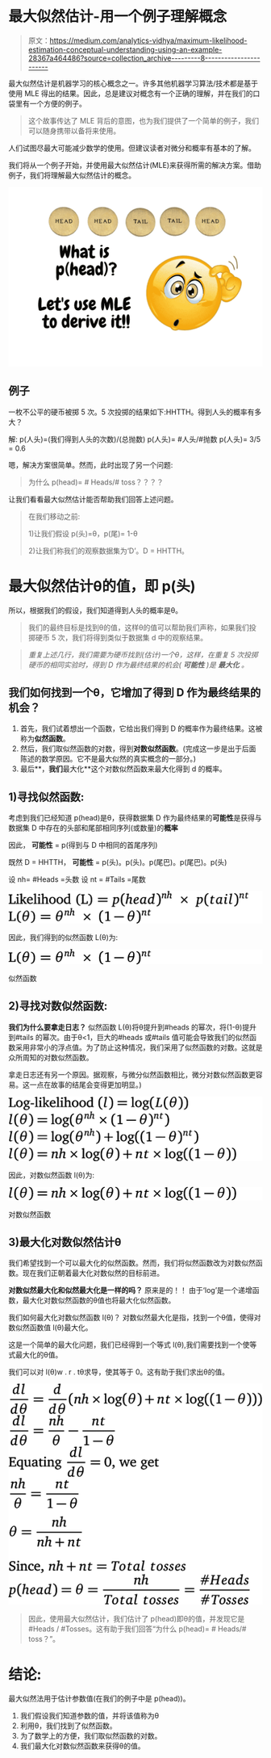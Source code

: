 # 最大似然估计-用一个例子理解概念

> 原文：<https://medium.com/analytics-vidhya/maximum-likelihood-estimation-conceptual-understanding-using-an-example-28367a464486?source=collection_archive---------8----------------------->

最大似然估计是机器学习的核心概念之一。许多其他机器学习算法/技术都是基于使用 MLE 得出的结果。因此，总是建议对概念有一个正确的理解，并在我们的口袋里有一个方便的例子。

> 这个故事传达了 MLE 背后的意图，也为我们提供了一个简单的例子，我们可以随身携带以备将来使用。

人们试图尽最大可能减少数学的使用。但建议读者对微分和概率有基本的了解。

我们将从一个例子开始，并使用最大似然估计(MLE)来获得所需的解决方案。借助例子，我们将理解最大似然估计的概念。

![](img/0457042b5d5071533946c5f38394e110.png)

## 例子

一枚不公平的硬币被掷 5 次。5 次投掷的结果如下:HHTTH。得到人头的概率有多大？

解:
p(人头)=(我们得到人头的次数)/(总抛数)
p(人头)= #人头/#抛数
p(人头)= 3/5 = 0.6

嗯，解决方案很简单。然而，此时出现了另一个问题:

> 为什么 p(head)= # Heads/# toss？？？？

让我们看看最大似然估计能否帮助我们回答上述问题。

> 在我们移动之前:
> 
> 1)让我们假设 p(头)=θ，p(尾)= 1-θ
> 
> 2)让我们称我们的观察数据集为‘D’。D = HHTTH。

# **最大似然估计**θ的值，即 p(头)

所以，根据我们的假设，我们知道得到人头的概率是θ。

> 我们的最终目标是找到θ的值，这样θ的值可以帮助我们声称，如果我们投掷硬币 5 次，我们将得到类似于数据集 d 中的观察结果。

> *重复上述几行，我们需要为硬币找到(估计)一个θ，这样，在重复 5 次投掷硬币的相同实验时，得到 D 作为最终结果的机会(* ***可能性*** *)是* ***最大化*** *。*

## 我们如何找到一个θ，它增加了得到 D 作为最终结果的机会？

1.  首先，我们试着想出一个函数，它给出我们得到 D 的概率作为最终结果。这被称为**似然函数**。
2.  然后，我们取似然函数的对数，得到**对数似然函数**。(完成这一步是出于后面陈述的数学原因。它不是最大似然的真实概念的一部分。)
3.  最后**，**我们**最大化**这个对数似然函数来最大化得到 d 的概率。

## **1)寻找似然函数:**

考虑到我们已经知道 p(head)是θ，获得数据集 D 作为最终结果的**可能性**是获得与数据集 D 中存在的头部和尾部相同序列(或数量)的**概率**

因此，
**可能性** = p(得到与 D 中相同的首尾序列)

既然 D = HHTTH，
**可能性** = p(头)。p(头)。p(尾巴)。p(尾巴)。p(头)

设 nh= #Heads =头数
设 nt = #Tails =尾数

![](img/a6bca729c596e60415708530fb36a59a.png)

因此，我们得到的似然函数 L(θ)为:

![](img/5126f311f9dd5fdf3b88339490b125e5.png)

似然函数

## 2)寻找对数似然函数:

**我们为什么要拿走日志？** 似然函数 L(θ)将θ提升到#heads 的幂次，将(1-θ)提升到#tails 的幂次。由于θ<1，巨大的#heads 或#tails 值可能会导致我们的似然函数采用非常小的浮点值。为了防止这种情况，我们采用了似然函数的对数。这就是众所周知的对数似然函数。

拿走日志还有另一个原因。据观察，与微分似然函数相比，微分对数似然函数更容易。这一点在故事的结尾会变得更加明显。)

![](img/30fcc20d369749b80f27973c8685dbb5.png)

因此，对数似然函数 l(θ)为:

![](img/a6a446adb38ebaaa724e3cc4d6d514dd.png)

对数似然函数

## 3)最大化对数似然估计θ

我们希望找到一个可以最大化的似然函数。然而，我们将似然函数改为对数似然函数。现在我们正朝着最大化对数似然的目标前进。

**对数似然最大化和似然最大化是一样的吗？** 原来是的！！
由于‘log’是一个递增函数，最大化对数似然函数的θ值也将最大化似然函数。

我们如何最大化对数似然函数 l(θ)？
对数似然最大化是指，找到一个θ值，使得对数似然函数值 l(θ)最大化。

这是一个简单的最大化问题，我们已经得到一个等式 l(θ),我们需要找到一个使等式最大化的θ值。

我们可以对 l(θ)w . r . tθ求导，使其等于 0。这有助于我们求出θ的值。

![](img/e820aa2aedc4d52bdabdd90f6fb81627.png)

> 因此，使用最大似然估计，我们估计了 p(head)即θ的值，并发现它是#Heads / #Tosses。这有助于我们回答“为什么 p(head)= # Heads/# toss？”。

# 结论:

最大似然法用于估计参数值(在我们的例子中是 p(head))。

1.  我们假设我们知道参数的值，并将该值称为θ
2.  利用θ，我们找到了似然函数。
3.  为了数学上的方便，我们取似然函数的对数。
4.  我们最大化对数似然函数来获得θ的值。